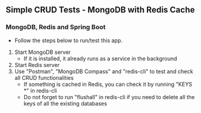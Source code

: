 ## **Simple CRUD Tests - MongoDB with Redis Cache**
### **MongoDB, Redis and Spring Boot**

* Follow the steps below to run/test this app.
1. Start MongoDB server
   * If it is installed, it already runs as a service in the background
2. Start Redis server
3. Use "Postman", "MongoDB Compass" and "redis-cli" to test and check all CRUD functionalities
   * If something is cached in Redis, you can check it by running "KEYS *" in redis-cli
   * Do not forget to run "flushall" in redis-cli if you need to delete all the keys of all the existing databases
